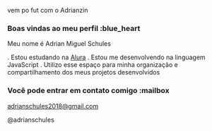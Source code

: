 vem po fut com o Adrianzin

### Boas vindas ao meu perfil :blue_heart

Meu nome é Adrian Miguel Schules

. Estou estudando na [Alura](https://www.alura.com.br)
. Estou me desenvolvendo na linguagem JavaScript
. Utilizo esse espaço para minha organização e compartilhamento dos meus projetos desenvolvidos

### Você pode entrar em contato comigo :mailbox

adrianschules2018@gmail.com

@adrianschules



